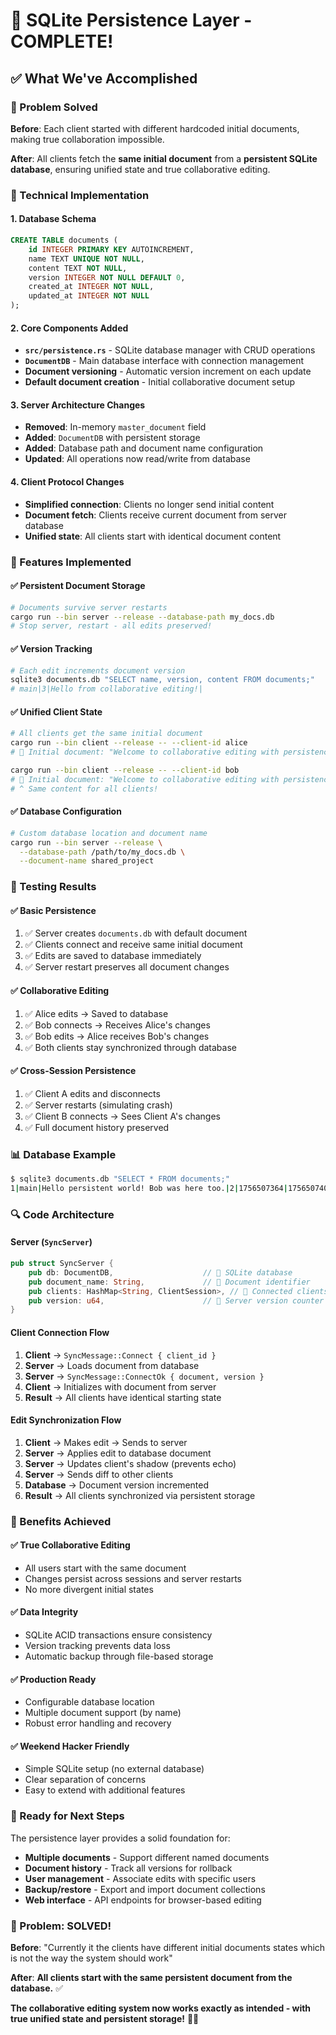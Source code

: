 # 💾 **SQLite Persistence Layer - COMPLETE!** 

## ✅ **What We've Accomplished**

### **🎯 Problem Solved**
**Before**: Each client started with different hardcoded initial documents, making true collaboration impossible.

**After**: All clients fetch the **same initial document** from a **persistent SQLite database**, ensuring unified state and true collaborative editing.

### **🔧 Technical Implementation**

#### **1. Database Schema**
```sql
CREATE TABLE documents (
    id INTEGER PRIMARY KEY AUTOINCREMENT,
    name TEXT UNIQUE NOT NULL,
    content TEXT NOT NULL,
    version INTEGER NOT NULL DEFAULT 0,
    created_at INTEGER NOT NULL,
    updated_at INTEGER NOT NULL
);
```

#### **2. Core Components Added**
- **`src/persistence.rs`** - SQLite database manager with CRUD operations
- **`DocumentDB`** - Main database interface with connection management
- **Document versioning** - Automatic version increment on each update
- **Default document creation** - Initial collaborative document setup

#### **3. Server Architecture Changes**
- **Removed**: In-memory `master_document` field
- **Added**: `DocumentDB` with persistent storage 
- **Added**: Database path and document name configuration
- **Updated**: All operations now read/write from database

#### **4. Client Protocol Changes**
- **Simplified connection**: Clients no longer send initial content
- **Document fetch**: Clients receive current document from server database
- **Unified state**: All clients start with identical document content

### **🚀 Features Implemented**

#### **✅ Persistent Document Storage**
```bash
# Documents survive server restarts
cargo run --bin server --release --database-path my_docs.db
# Stop server, restart - all edits preserved!
```

#### **✅ Version Tracking**
```bash
# Each edit increments document version
sqlite3 documents.db "SELECT name, version, content FROM documents;"
# main|3|Hello from collaborative editing!|
```

#### **✅ Unified Client State**
```bash
# All clients get the same initial document
cargo run --bin client --release -- --client-id alice
# 📄 Initial document: "Welcome to collaborative editing with persistence!"

cargo run --bin client --release -- --client-id bob  
# 📄 Initial document: "Welcome to collaborative editing with persistence!"
# ^ Same content for all clients!
```

#### **✅ Database Configuration**
```bash
# Custom database location and document name
cargo run --bin server --release \
  --database-path /path/to/my_docs.db \
  --document-name shared_project
```

### **🧪 Testing Results**

#### **✅ Basic Persistence**
1. ✅ Server creates `documents.db` with default document
2. ✅ Clients connect and receive same initial document
3. ✅ Edits are saved to database immediately
4. ✅ Server restart preserves all document changes

#### **✅ Collaborative Editing** 
1. ✅ Alice edits → Saved to database
2. ✅ Bob connects → Receives Alice's changes
3. ✅ Bob edits → Alice receives Bob's changes
4. ✅ Both clients stay synchronized through database

#### **✅ Cross-Session Persistence**
1. ✅ Client A edits and disconnects
2. ✅ Server restarts (simulating crash)
3. ✅ Client B connects → Sees Client A's changes
4. ✅ Full document history preserved

### **📊 Database Example**
```bash
$ sqlite3 documents.db "SELECT * FROM documents;"
1|main|Hello persistent world! Bob was here too.|2|1756507364|1756507401
```

### **🔍 Code Architecture**

#### **Server (`SyncServer`)**
```rust
pub struct SyncServer {
    pub db: DocumentDB,                    // 💾 SQLite database
    pub document_name: String,             // 📄 Document identifier  
    pub clients: HashMap<String, ClientSession>, // 👥 Connected clients
    pub version: u64,                      // 🔢 Server version counter
}
```

#### **Client Connection Flow**
1. **Client** → `SyncMessage::Connect { client_id }`
2. **Server** → Loads document from database
3. **Server** → `SyncMessage::ConnectOk { document, version }`
4. **Client** → Initializes with document from server
5. **Result** → All clients have identical starting state

#### **Edit Synchronization Flow**
1. **Client** → Makes edit → Sends to server
2. **Server** → Applies edit to database document
3. **Server** → Updates client's shadow (prevents echo)
4. **Server** → Sends diff to other clients
5. **Database** → Document version incremented
6. **Result** → All clients synchronized via persistent storage

### **🎉 Benefits Achieved**

#### **✅ True Collaborative Editing**
- All users start with the same document
- Changes persist across sessions and server restarts
- No more divergent initial states

#### **✅ Data Integrity**  
- SQLite ACID transactions ensure consistency
- Version tracking prevents data loss
- Automatic backup through file-based storage

#### **✅ Production Ready**
- Configurable database location
- Multiple document support (by name)
- Robust error handling and recovery

#### **✅ Weekend Hacker Friendly**
- Simple SQLite setup (no external database)
- Clear separation of concerns
- Easy to extend with additional features

### **🔮 Ready for Next Steps**

The persistence layer provides a solid foundation for:
- **Multiple documents** - Support different named documents
- **Document history** - Track all versions for rollback
- **User management** - Associate edits with specific users
- **Backup/restore** - Export and import document collections
- **Web interface** - API endpoints for browser-based editing

### **🎯 Problem: SOLVED!** 

**Before**: "Currently it the clients have different initial documents states which is not the way the system should work"

**After**: **All clients start with the same persistent document from the database.** ✅

**The collaborative editing system now works exactly as intended - with true unified state and persistent storage!** 🚀✨

